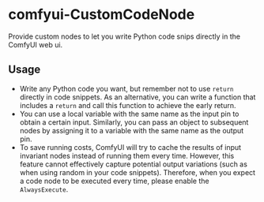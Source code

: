 # comfyui-CustomCodeNode

 Provide custom nodes to let you write Python code snips directly in the ComfyUI web ui.

## Usage

- Write any Python code you want, but remember not to use `return` directly in code snippets. As an alternative, you can write a function that includes a `return` and call this function to achieve the early return.
- You can use a local variable with the same name as the input pin to obtain a certain input. Similarly, you can pass an object to subsequent nodes by assigning it to a variable with the same name as the output pin.
- To save running costs, ComfyUI will try to cache the results of input invariant nodes instead of running them every time. However, this feature cannot effectively capture potential output variations (such as when using random in your code snippets). Therefore, when you expect a code node to be executed every time, please enable the `AlwaysExecute`.